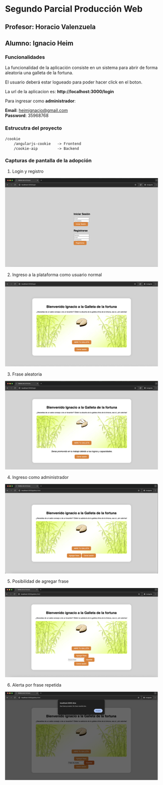 # Segundo Parcial Producción Web

## Profesor: Horacio Valenzuela
## Alumno: Ignacio Heim

### Funcionalidades
La funcionalidad de la aplicación consiste en un sistema para abrir de forma aleatoria una galleta de la fortuna.

El usuario deberá estar logueado para poder hacer click en el boton.

La url de la aplicacion es: **http://localhost:3000/login**

Para ingresar como **administrador**:

**Email**: heimignacio@gmail.com    
**Password**: 35968768


### Estrucutra del proyecto
    /cookie
        /angularjs-cookie   -> Frontend
        /cookie-aip         -> Backend


### Capturas de pantalla de la adopción

1. Login y registro

![alt text](img/image.png)


2. Ingreso a la plataforma como usuario normal

![alt text](img/image-1.png)


3. Frase aleatoria


![alt text](img/image-2.png)


4. Ingreso como administrador

![alt text](img/image-3.png)


5. Posibilidad de agregar frase


![alt text](img/image-4.png)


6. Alerta por frase repetida


![alt text](img/image-5.png)